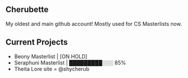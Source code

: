 ## Cherubette
My oldest and main github account! Mostly used for CS Masterlists now.

## Current Projects
- Beony Masterlist | [ON HOLD]
- Seraphuni Masterlist | █████████░░░ 85%
- Theita Lore site = @shycherub

